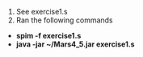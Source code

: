 1. See exercise1.s
2. Ran the following commands
- **spim -f exercise1.s**
- **java -jar ~/Mars4_5.jar exercise1.s**
